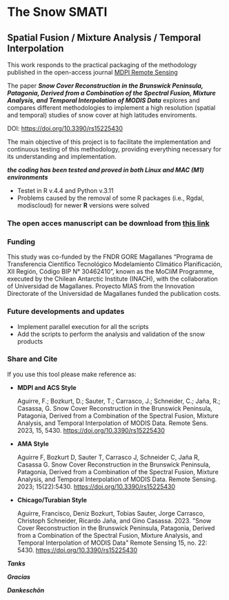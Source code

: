 # The Snow SMATI 
## Spatial Fusion / Mixture Analysis / Temporal Interpolation

This work responds to the practical packaging of the methodology published in the open-access journal [MDPI Remote Sensing](https://www.mdpi.com/journal/remotesensing)

The paper ***Snow Cover Reconstruction in the Brunswick Peninsula, Patagonia, Derived from a Combination of the Spectral Fusion, Mixture Analysis, and Temporal Interpolation of MODIS Data*** explores and compares different methodologies to implement a high resolution (spatial and temporal) studies of snow cover at high latitudes enviroments.

DOI: https://doi.org/10.3390/rs15225430

The main objective of this project is to facilitate the implementation and continuous testing of this methodology, providing everything necessary for its understanding and implementation.

***the coding has been tested and proved in both Linux and MAC (M1) environments***
- Testet in R v.4.4 and Python v.3.11
- Problems caused by the removal of some R packages (i.e., Rgdal, modiscloud) for newer **R** versions were solved


###  The open acces manuscript can be download from [this link][def]

### Funding
This study was co-funded by the FNDR GORE Magallanes “Programa de Transferencia Científico Tecnológico Modelamiento Climático Planificación, XII Región, Código BIP N° 30462410”, known as the MoCliM Programme, executed by the Chilean Antarctic Institute (INACH), with the collaboration of Universidad de Magallanes. Proyecto MIAS from the Innovation Directorate of the Universidad de Magallanes funded the publication costs.

### Future developments and updates
- Implement parallel execution for all the scripts
- Add the scripts to perform the analysis and validation of the snow products 

### Share and Cite
If you use this tool please make reference as:

- **MDPI and ACS Style**
  
    Aguirre, F.; Bozkurt, D.; Sauter, T.; Carrasco, J.; Schneider, C.; Jaña, R.; Casassa, G. Snow Cover Reconstruction in the Brunswick Peninsula, Patagonia, Derived from a Combination of the Spectral Fusion, Mixture Analysis, and Temporal Interpolation of MODIS Data. Remote Sens. 2023, 15, 5430. https://doi.org/10.3390/rs15225430

- **AMA Style**
  
    Aguirre F, Bozkurt D, Sauter T, Carrasco J, Schneider C, Jaña R, Casassa G. Snow Cover Reconstruction in the Brunswick Peninsula, Patagonia, Derived from a Combination of the Spectral Fusion, Mixture Analysis, and Temporal Interpolation of MODIS Data. Remote Sensing. 2023; 15(22):5430. https://doi.org/10.3390/rs15225430

- **Chicago/Turabian Style**
  
    Aguirre, Francisco, Deniz Bozkurt, Tobias Sauter, Jorge Carrasco, Christoph Schneider, Ricardo Jaña, and Gino Casassa. 2023. "Snow Cover Reconstruction in the Brunswick Peninsula, Patagonia, Derived from a Combination of the Spectral Fusion, Mixture Analysis, and Temporal Interpolation of MODIS Data" Remote Sensing 15, no. 22: 5430. https://doi.org/10.3390/rs15225430

***Tanks***

***Gracias***

***Dankeschön***

[def]: https://www.mdpi.com/2072-4292/15/22/5430